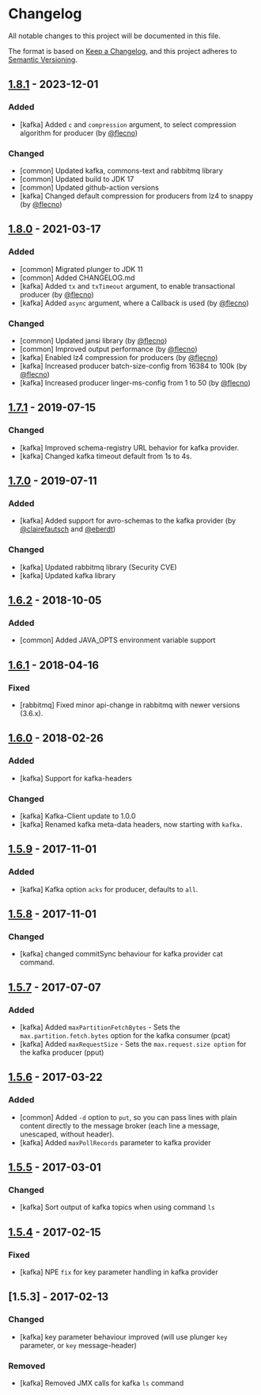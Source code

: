 # Changelog
All notable changes to this project will be documented in this file.

The format is based on [Keep a Changelog](https://keepachangelog.com/en/1.0.0/),
and this project adheres to [Semantic Versioning](https://semver.org/spec/v2.0.0.html).


## [1.8.1] - 2023-12-01

### Added
* [kafka] Added `c` and `compression` argument, to select compression algorithm for producer (by [@flecno](https://github.com/flecno))

### Changed
* [common] Updated kafka, commons-text and rabbitmq library
* [common] Updated build to JDK 17
* [common] Updated github-action versions
* [kafka] Changed default compression for producers from lz4 to snappy (by [@flecno](https://github.com/flecno))


## [1.8.0] - 2021-03-17

### Added
* [common] Migrated plunger to JDK 11
* [common] Added CHANGELOG.md
* [kafka] Added `tx` and `txTimeout` argument, to enable transactional producer (by [@flecno](https://github.com/flecno))
* [kafka] Added `async` argument, where a Callback is used (by [@flecno](https://github.com/flecno))

### Changed
* [common] Updated jansi library (by [@flecno](https://github.com/flecno))
* [common] Improved output performance (by [@flecno](https://github.com/flecno))
* [kafka] Enabled lz4 compression for producers (by [@flecno](https://github.com/flecno))
* [kafka] Increased producer batch-size-config from 16384 to 100k (by [@flecno](https://github.com/flecno))
* [kafka] Increased producer linger-ms-config from 1 to 50 (by [@flecno](https://github.com/flecno))


## [1.7.1] - 2019-07-15

### Changed
* [kafka] Improved schema-registry URL behavior for kafka provider.
* [kafka] Changed kafka timeout default from 1s to 4s.


## [1.7.0] - 2019-07-11

### Added
* [kafka] Added support for avro-schemas to the kafka provider (by [@clairefautsch](https://github.com/clairefautsch) and [@eberdt](https://github.com/eberdt))

### Changed
* [kafka] Updated rabbitmq library (Security CVE)
* [kafka] Updated kafka library


## [1.6.2] - 2018-10-05

### Added
* [common] Added JAVA_OPTS environment variable support


## [1.6.1] - 2018-04-16

### Fixed
* [rabbitmq] Fixed minor api-change in rabbitmq with newer versions (3.6.x).


## [1.6.0] - 2018-02-26

### Added
* [kafka] Support for kafka-headers

### Changed
* [kafka] Kafka-Client update to 1.0.0
* [kafka] Renamed kafka meta-data headers, now starting with `kafka.`


## [1.5.9] - 2017-11-01

### Added
* [kafka] Kafka option `acks` for producer, defaults to `all`.


## [1.5.8] - 2017-11-01

### Changed
* [kafka] changed commitSync behaviour for kafka provider cat command.


## [1.5.7] - 2017-07-07

### Added
* [kafka] Added `maxPartitionFetchBytes` - Sets the `max.partition.fetch.bytes` option for the kafka consumer (pcat)
* [kafka] Added `maxRequestSize` - Sets the `max.request.size option` for the kafka producer (pput)


## [1.5.6] - 2017-03-22

### Added
* [common] Added `-d` option to `put`, so you can pass lines with plain content directly to the message broker (each line a message, unescaped, without header).
* [kafka] Added `maxPollRecords` parameter to kafka provider


## [1.5.5] - 2017-03-01

### Changed
* [kafka] Sort output of kafka topics when using command `ls`


## [1.5.4] - 2017-02-15

### Fixed
* [kafka] NPE `fix` for key parameter handling in kafka provider


## [1.5.3] - 2017-02-13

### Changed
* [kafka] key parameter behaviour improved (will use plunger `key` parameter, or `key` message-header)

### Removed
* [kafka] Removed JMX calls for kafka `ls` command






[Unreleased]: https://github.com/galan/plunger/compare/v1.8.1...HEAD
[1.8.1]: https://github.com/galan/plunger/compare/v1.8.0...v1.8.1
[1.8.0]: https://github.com/galan/plunger/compare/v1.7.1...v1.8.0
[1.7.1]: https://github.com/galan/plunger/compare/v1.7.0...v1.7.1
[1.7.0]: https://github.com/galan/plunger/compare/v1.6.2...v1.7.0
[1.6.2]: https://github.com/galan/plunger/compare/v1.6.1...v1.6.2
[1.6.1]: https://github.com/galan/plunger/compare/v1.6.0...v1.6.1
[1.6.0]: https://github.com/galan/plunger/compare/v1.5.9...v1.6.0
[1.5.9]: https://github.com/galan/plunger/compare/v1.5.8...v1.5.9
[1.5.8]: https://github.com/galan/plunger/compare/v1.5.7...v1.5.8
[1.5.7]: https://github.com/galan/plunger/compare/v1.5.6...v1.5.7
[1.5.6]: https://github.com/galan/plunger/compare/v1.5.5...v1.5.6
[1.5.5]: https://github.com/galan/plunger/compare/v1.5.4...v1.5.5
[1.5.4]: https://github.com/galan/plunger/compare/v1.5.3...v1.5.4



[0.0.1]: https://github.com/galan/plunger/releases/tag/v0.0.1
